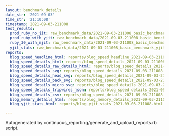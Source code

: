 ```yaml
---
layout: benchmark_details
date_str: '2021-09-03'
time_str: '21:10:08'
timestamp: 2021-09-03-211008
test_results:
  prod_ruby_no_jit: raw_benchmark_data/2021-09-03-211008_basic_benchmark_prod_ruby_no_jit.json
  prod_ruby_with_yjit: raw_benchmark_data/2021-09-03-211008_basic_benchmark_prod_ruby_with_yjit.json
  ruby_30_with_mjit: raw_benchmark_data/2021-09-03-211008_basic_benchmark_ruby_30_with_mjit.json
  yjit_stats: raw_benchmark_data/2021-09-03-211008_basic_benchmark_yjit_stats.json
reports:
  blog_speed_headline_html: reports/blog_speed_headline_2021-09-03-211008.html
  blog_speed_details_html: reports/blog_speed_details_2021-09-03-211008.html
  blog_speed_details_raw_details_html: reports/blog_speed_details_2021-09-03-211008.raw_details.html
  blog_speed_details_svg: reports/blog_speed_details_2021-09-03-211008.svg
  blog_speed_details_head_svg: reports/blog_speed_details_2021-09-03-211008.head.svg
  blog_speed_details_back_svg: reports/blog_speed_details_2021-09-03-211008.back.svg
  blog_speed_details_micro_svg: reports/blog_speed_details_2021-09-03-211008.micro.svg
  blog_speed_details_tripwires_json: reports/blog_speed_details_2021-09-03-211008.tripwires.json
  blog_speed_details_csv: reports/blog_speed_details_2021-09-03-211008.csv
  blog_memory_details_html: reports/blog_memory_details_2021-09-03-211008.html
  blog_yjit_stats_html: reports/blog_yjit_stats_2021-09-03-211008.html

---
```

Autogenerated by continuous_reporting/generate_and_upload_reports.rb script.

